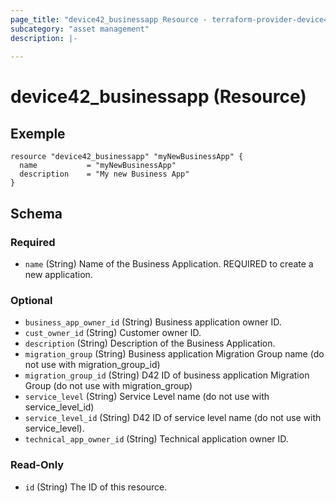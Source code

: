 ```yaml
---
page_title: "device42_businessapp Resource - terraform-provider-device42"
subcategory: "asset management"
description: |-
  
---
```


# device42_businessapp (Resource)

## Exemple 

```hcl
resource "device42_businessapp" "myNewBusinessApp" {
  name           = "myNewBusinessApp"
  description    = "My new Business App"
}
```


<!-- schema generated by tfplugindocs -->
## Schema

### Required

- `name` (String) Name of the Business Application. REQUIRED to create a new application.

### Optional

- `business_app_owner_id` (String) Business application owner ID.
- `cust_owner_id` (String) Customer owner ID.
- `description` (String) Description of the Business Application.
- `migration_group` (String) Business application Migration Group name (do not use with migration_group_id)
- `migration_group_id` (String) D42 ID of business application Migration Group (do not use with migration_group)
- `service_level` (String) Service Level name (do not use with service_level_id)
- `service_level_id` (String) D42 ID of service level name (do not use with service_level).
- `technical_app_owner_id` (String) Technical application owner ID.

### Read-Only

- `id` (String) The ID of this resource.


